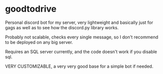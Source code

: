 # goodtodrive
Personal discord bot for my server, very lightweight and basically just for gags as well as to see how the discord.py library works.

Probably not scalable, checks every single message, so I don't recommend to be deployed on any big server.

Requires an SQL server currently, and the code doesn't work if you disable sql.

VERY CUSTOMIZABLE, a very very good base for a simple bot if needed.
